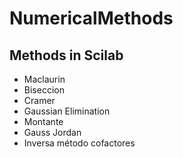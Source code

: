 # NumericalMethods

## Methods in Scilab

 - Maclaurin
 - Biseccion
 - Cramer
 - Gaussian Elimination
 - Montante
 - Gauss Jordan
 - Inversa método cofactores
